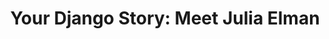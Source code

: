 ---
title: Your Django Story&#58; Meet Julia Elman
layout: external
external_url: http://blog.djangogirls.org/post/98461055208/your-django-story-meet-julia-elman
---
